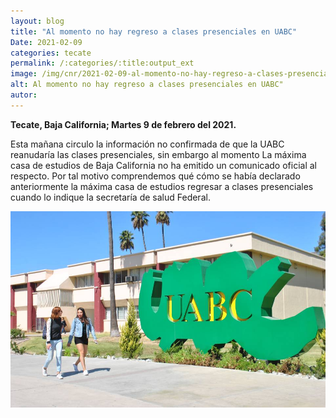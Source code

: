 ```yaml
---
layout: blog
title: "Al momento no hay regreso a clases presenciales en UABC"
Date: 2021-02-09
categories: tecate
permalink: /:categories/:title:output_ext
image: /img/cnr/2021-02-09-al-momento-no-hay-regreso-a-clases-presenciales-en-uabc.JPG
alt: Al momento no hay regreso a clases presenciales en UABC"
autor:
---
```


**Tecate, Baja California; Martes 9 de febrero del 2021.** 

Esta mañana circulo la información no confirmada de que la UABC reanudaría las clases presenciales, sin embargo al momento La máxima casa de estudios de Baja California no ha emitido un comunicado oficial al respecto. Por tal motivo comprendemos qué cómo se había declarado anteriormente la máxima casa de estudios regresar a clases presenciales cuando lo indique la secretaría de salud Federal.

<div id="carouselExampleSlidesOnly" class="carousel slide" data-ride="carousel">
  <div class="carousel-inner">
    <div class="carousel-item active">
       <img class="d-block w-100" src="/img/cnr/2021-02-09-al-momento-no-hay-regreso-a-clases-presenciales-en-uabc.JPG" loading="lazy"  alt="Al momento no hay regreso a clases presenciales en UABC">
    </div>
  </div>
</div>